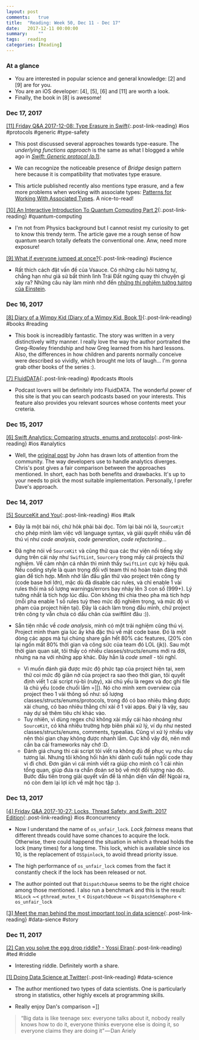 ```yaml
---
layout: post
comments:	true
title:  "Reading: Week 50, Dec 11 - Dec 17"
date:   2017-12-11 00:00:00
summary:    ""
tags:   reading
categories:	[Reading]
---
```


### At a glance
- You are interested in popular science and general knowledge: [2] and [9] are for you.
- You are an iOS developer: [4], [5], [6] and [11] are worth a look.
- Finally, the book in [8] is awesome!

### Dec 17, 2017

[[11] Friday Q&A 2017-12-08: Type Erasure in Swift](https://www.mikeash.com/pyblog/friday-qa-2017-12-08-type-erasure-in-swift.html){:.post-link-reading} <content-meta>#ios #protocols #generic #type-safety</content-meta>
- This post discussed several approaches towards type-easure. The *underlying functions approach* is the same as what I blogged a while ago
in *[Swift: Generic protocol (p.1)](https://trinhngocthuyen.github.io/2016-06-25-swift-generic-protocol-p1.html)*. 

- We can recognize the noticeable presence of *Bridge* design pattern here because it is compatibility that motivates type erasure.

- This article published recently also mentions type erasure, and a few more problems when working with associate types: [Patterns for Working With Associated Types](http://appventure.me/2017/12/10/patterns-for-working-with-associated-types). A nice-to-read!

[[10] An Interactive Introduction To Quantum Computing Part 2](http://davidbkemp.github.io/QuantumComputingArticle/part2.html){:.post-link-reading} <content-meta>#quantum-computing</content-meta>
- I'm not from Physics background but I cannot resist my curiosity to get to know this trendy term. The article gave me a rough sense of how quantum search totally defeats the conventional one. Anw, need more exposure!

[[9] What if everyone jumped at once?](http://brainpump.net/video/what-if-everyone-jumped-at-once){:.post-link-reading} <content-meta>#science</content-meta>
- Rất thích cách đặt vấn đề của Vsauce. Có những câu hỏi tương tự, chẳng hạn như giả sử bất thình lình Trái Đất ngừng quay thì chuyện gì xảy ra? Những câu này làm mình nhớ đến [những thí nghiệm tưởng tượng của Einstein](https://www.youtube.com/watch?v=lgeB4b1WR0Y).

### Dec 16, 2017

[[8] Diary of a Wimpy Kid (Diary of a Wimpy Kid, Book 1)](https://www.amazon.com/Diary-Wimpy-Kid-Book-ebook/dp/B005CRQ4OW){:.post-link-reading} <content-meta>#books #reading</content-meta>
- This book is increadibly fantastic. The story was written in a very distinctively witty manner. I really love the way the author portraited the Greg-Rowley friendship and how Greg learned from his hard lessons. Also, the differences in how children and parents normally conceive were described so vividly, which brought me lots of laugh... I'm gonna grab other books of the series :).

[[7] FluidDATA](https://www.producthunt.com/posts/fluiddata){:.post-link-reading} <content-meta>#podcasts #tools</content-meta>
- Podcast lovers will be definitely into FluidDATA. The wonderful power of this site is that you can search podcasts based on your interests. This feature also provides you relevant sources whose contents meet your creteria.

### Dec 15, 2017

[[6] Swift Analytics: Comparing structs, enums and protocols](http://chris.eidhof.nl/post/swift-analytics){:.post-link-reading} <content-meta>#ios #analytics</content-meta>
- Well, the [original post](https://www.swiftbysundell.com/posts/building-an-enum-based-analytics-system-in-swift) by John has drawn lots of attention from the community. The way developers use to handle analytics diverges. Chris's post gives a fair comparison between the approaches mentioned. In short, each has both benefits and drawbacks. It's up to your needs to pick the most suitable implementation. Personally, I prefer Dave's approach.


### Dec 14, 2017

[[5] SourceKit and You](https://academy.realm.io/posts/appbuilders-jp-simard-sourcekit){:.post-link-reading} <content-meta>#ios #talk</content-meta>
- Đây là một bài nói, chứ hỏk phải bài đọc. Tóm lại bài nói là, `SourceKit` cho phép mình làm việc với language syntax, và giải quyết nhiều vấn đề thú vị như *code analysis*, *code generation*, *code refactoring*...<br>

- Đã nghe nói về `SourceKit` và cũng thử qua các thư viện nổi tiếng xây dựng trên cái này như `SwiftLint`, `Sourcery` trong mấy cái projects thử nghiệm. Về cảm nhận cá nhân thì mình thấy `SwiftLint` cực kỳ hiệu quả. Nếu coding style là quan trọng đối với team thì nó hoàn toàn đáng thời gian để tích hợp. Mình nhớ lần đầu gắn thử vào project trên công ty (code base hơi lớn), mặc dù đã disable các rules, và chỉ enable 1 vài rules thôi mà số lượng warnings/errors bay nhảy lên 3 con số (999+). Lý tưởng nhất là tích hợp lúc đầu. Còn không thì chia theo pha mà tích hợp (mỗi pha enable 1 số rules tuỳ theo mức độ nghiêm trọng, và mức độ vi phạm của project hiện tại). Đây là cách làm trong đầu mình, chứ project trên công ty vẫn chưa có dấu chân của swiftlint đâu :)).<br>

- Sẵn tiện nhắc về *code analysis*, mình có một trải nghiệm cũng thú vị. Project mình tham gia lúc ấy khá đặc thù về mặt code base. Đó là một dòng các apps mà tụi chúng share gần hết 80% các features, (20% còn lại ngốn mất 80% thời gian và công sức của team đó LOL (jk)). Sau một thời gian quan sát, tôi thấy có nhiều classes/structs/enums mới ra đời, nhưng na na với những app khác. Đây hẳn là *code smell* - tôi nghĩ.
	- Vì muốn đánh giá được mức độ phức tạp của project hiện tại, xem thử coi mức độ giãn nở của project ra sao theo thời gian, tôi quyết định viết 1 cái script rú-bì (ruby), xài chủ yếu là regex và đọc ghi file là chủ yếu (code chuối lắm =]]). Nó cho mình xem overview của project theo 1 vài thông số như: số lượng classes/structs/enums/protocols, trong đó có bao nhiêu thằng được xài chung, có bao nhiêu thằng chỉ xài ở 1 vài apps. Đại ý là vậy, sau này dự sẽ thêm tiêu chí khác vào.
	- Tuy nhiên, vì dùng regex chứ không xài mấy cái hào nhoáng như `SourceKit`, có khá nhiều trường hợp biên phải xử lý, ví dụ như nested classes/structs/enums, comments, typealias. Cũng vì xử lý nhiều vậy nên thòi gian chạy không được nhanh lắm. Cực khổ vậy đó, nên mới cần ba cái frameworks này chớ :D.
	- Đánh giá chung thì cái script tôi viết ra không đủ để phục vụ nhu cầu tương lai. Nhưng tôi không hối hận khi dành cuối tuần ngồi code thay vì đi chơi. Đơn giản vì cái mình viết ra giúp cho mình có 1 cái nhìn tổng quan, giúp đưa ra chẩn đoán sơ bộ về một đối tượng nào đó. Bước đầu tiên trong giải quyết vấn đề là nhận diện vấn đề! Ngoài ra, nó còn đem lại lợi ích về mặt học tập :).


### Dec 13, 2017

[[4] Friday Q&A 2017-10-27: Locks, Thread Safety, and Swift: 2017 Edition](https://www.mikeash.com/pyblog/friday-qa-2017-10-27-locks-thread-safety-and-swift-2017-edition.html){:.post-link-reading} <content-meta>#ios #concurrency</content-meta>
- Now I understand the name of `os_unfair_lock`. *Lock fairness* means that different threads could have some chances to acquire the lock. Otherwise, there could happend the situation in which a thread holds the lock (many times) for a long time. This lock, which is available since ios 10, is the replacement of `OSSpinlock`, to avoid thread priority issue.

- The high performance of `os_unfair_lock` comes from the fact it constantly check if the lock has been released or not.

- The author pointed out that `DispatchQueue` seems to be the right choice among those mentioned. I also run a benchmark and this is the result: `NSLock` ~< `pthread_mutex_t` < `DispatchQueue` ~< `DispatchSemaphore` < `os_unfair_lock`

[[3] Meet the man behind the most important tool in data science](https://qz.com/1126615/the-story-of-the-most-important-tool-in-data-science/){:.post-link-reading} <content-meta>#data-sience #story</content-meta>


### Dec 11, 2017

[[2] Can you solve the egg drop riddle? - Yossi Elran](https://ed.ted.com/lessons/can-you-solve-the-egg-drop-riddle-yossi-elran){:.post-link-reading} <content-meta>#ted #riddle</content-meta>
- Interesting riddle. Definitely worth a share.

[[1] Doing Data Science at Twitter](https://medium.com/@rchang/my-two-year-journey-as-a-data-scientist-at-twitter-f0c13298aee6){:.post-link-reading} <content-meta>#data-science</content-meta>
- The author mentioned two types of data scientists. One is particularly strong in statistics, other highly excels at programming skills.

- Really enjoy Dan's comparison =]]
> “Big data is like teenage sex: everyone talks about it, nobody really knows how to do it, everyone thinks everyone else is doing it, so everyone claims they are doing it” — Dan Ariely

